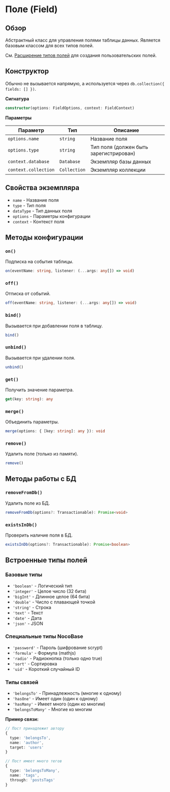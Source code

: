 # Поле (Field)

## Обзор

Абстрактный класс для управления полями таблицы данных. Является базовым классом для всех типов полей. 

См. [Расширение типов полей](/development/server/collections-fields#extended-field-types) для создания пользовательских полей.

## Конструктор

Обычно не вызывается напрямую, а используется через `db.collection({ fields: [] })`.

**Сигнатура**
```typescript
constructor(options: FieldOptions, context: FieldContext)
```

**Параметры**

| Параметр           | Тип            | Описание                          |
|--------------------|----------------|-----------------------------------|
| `options.name`     | `string`       | Название поля                    |
| `options.type`     | `string`       | Тип поля (должен быть зарегистрирован) |
| `context.database` | `Database`     | Экземпляр базы данных            |
| `context.collection` | `Collection` | Экземпляр коллекции              |

## Свойства экземпляра

- `name` - Название поля
- `type` - Тип поля  
- `dataType` - Тип данных поля
- `options` - Параметры конфигурации
- `context` - Контекст поля

## Методы конфигурации

### `on()`
Подписка на события таблицы.

```typescript
on(eventName: string, listener: (...args: any[]) => void)
```

### `off()`
Отписка от событий.

```typescript 
off(eventName: string, listener: (...args: any[]) => void)
```

### `bind()`
Вызывается при добавлении поля в таблицу.

```typescript
bind()
```

### `unbind()`
Вызывается при удалении поля.

```typescript
unbind() 
```

### `get()`
Получить значение параметра.

```typescript
get(key: string): any
```

### `merge()`
Объединить параметры.

```typescript
merge(options: { [key: string]: any }): void
```

### `remove()`
Удалить поле (только из памяти).

```typescript
remove()
```

## Методы работы с БД

### `removeFromDb()`
Удалить поле из БД.

```typescript
removeFromDb(options?: Transactionable): Promise<void>
```

### `existsInDb()`
Проверить наличие поля в БД.

```typescript
existsInDb(options?: Transactionable): Promise<boolean>
```

## Встроенные типы полей

### Базовые типы
- `'boolean'` - Логический тип
- `'integer'` - Целое число (32 бита)
- `'bigInt'` - Длинное целое (64 бита)  
- `'double'` - Число с плавающей точкой
- `'string'` - Строка
- `'text'` - Текст
- `'date'` - Дата
- `'json'` - JSON

### Специальные типы NocoBase
- `'password'` - Пароль (шифрование scrypt)
- `'formula'` - Формула (mathjs)
- `'radio'` - Радиокнопка (только одно true)
- `'sort'` - Сортировка  
- `'uid'` - Короткий случайный ID

### Типы связей
- `'belongsTo'` - Принадлежность (многие к одному)
- `'hasOne'` - Имеет один (один к одному)
- `'hasMany'` - Имеет много (один ко многим)  
- `'belongsToMany'` - Многие ко многим

**Пример связи:**
```typescript
// Пост принадлежит автору
{
  type: 'belongsTo',
  name: 'author',
  target: 'users'
}

// Пост имеет много тегов
{
  type: 'belongsToMany', 
  name: 'tags',
  through: 'postsTags'
}
```

